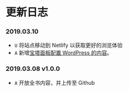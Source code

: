# 更新日志

### 2019.03.10 

- `U` 将站点移动到 Netlify 以获取更好的浏览体验
- `A` 新增[宝塔面板配置 WordPress 的内容](deployment/bt-linux-production.md)。

### 2019.03.08 v1.0.0

- `A` 开放全书内容，并上传至 Github
